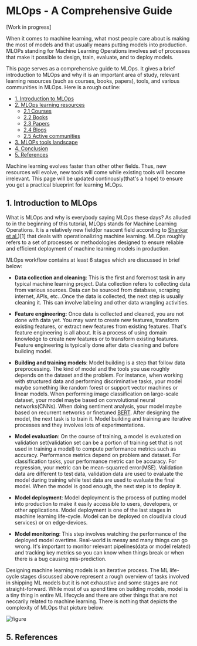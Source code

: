 # MLOps - A Comprehensive Guide

[Work in progress]

When it comes to machine learning, what most people care about is making the most of models and that usually means putting models into production. MLOPs standing for Machine Learning Operations involves set of processes that make it possible to design, train, evaluate, and to deploy models.

This page serves as a comprehensive guide to MLOps. It gives a brief introduction to MLOps and why it is an important area of study, relevant learning resources (such as courses, books, papers), tools, and various communities in MLOps. Here is a rough outline:

- [1. Introduction to MLOps](#1)
- [2. MLOps learning resources](#2)
    - [2.1 Courses](#2-1)
    - [2.2 Books](#2-2)
    - [2.3 Papers](#2-3)
    - [2.4 Blogs](#2-4)
    - [2.5 Active communities](#2-5)
- [3. MLOPs tools landscape](3)
- [4. Conclusion](#4)
- [5. References](#5)

Machine learning evolves faster than other other fields. Thus, new resources will evolve, new tools will come while existing tools will become irrelevant. This page will be updated continously(that's a hope) to ensure you get a practical blueprint for learning MLOps.

## 1. Introduction to MLOps

What is MLOps and why is everybody saying MLOps these days? As alluded to in the beginning of this tutorial, MLOps stands for Machine Learning Operations. It is a relatively new field(or nascent field according to [Shankar et al.](https://arxiv.org/abs/2209.09125))[1] that deals with operationalizing machine learning. MLOps roughly refers to a set of processes or methodologies designed to ensure reliable and efficient deployment of machine learning models in production.

MLOps workflow contains at least 6 stages which are discussed in brief below:

* **Data collection and cleaning**: This is the first and foremost task in any typical machine learning project. Data collection refers to collecting data from various sources. Data can be sourced from database, scraping internet, APIs, etc...Once the data is collected, the next step is usually cleaning it. This can involve labeling and other data wrangling activities.

* **Feature engineering:** Once data is collected and cleaned, you are not done with data yet. You may want to create new features, transform existing features, or extract new features from existing features. That's feature engineering is all about. It is a process of using domain knowledge to create new features or to transform existing features. Feature engineering is typically done after data cleaning and before building model.

* **Building and training models**: Model building is a step that follow data preprocessing. The kind of model and the tools you use roughly depends on the dataset and the problem. For instance, when working with structured data and performing discriminative tasks, your model maybe something like random forest or support vector machines or linear models. When performing image classification on large-scale dataset, your model maybe based on convolutional neural networks(CNNs). When doing sentiment analysis, your model maybe based on recurrent networks or finetuned [BERT](https://arxiv.org/abs/1810.04805). After designing the model, the next task is to train it. Model building and training are iterative processes and they involves lots of experimentations.

* **Model evaluation**: On the course of training, a model is evaluated on validation set(validation set can be a portion of training set that is not used in training a model) to compute performance metrics such as accuracy. Performance metrics depend on problem and dataset. For classification tasks, your performance metric can be accuracy. For regression, your metric can be mean-squarred error(MSE). Validation data are different to test data, validation data are used to evaluate the model during training while test data are used to evaluate the final model. When the model is good enough, the next step is to deploy it.

* **Model deployment**: Model deployment is the process of putting model into production to make it easily accessible to users, developers, or other applications. Model deployment is one of the last stages in machine learning life-cycle. Model can be deployed on cloud(via cloud services) or on edge-devices.

* **Model monitoring**: This step involves watching the performance of the deployed model overtime. Real-world is messy and many things can go wrong. It's important to monitor relevant pipelines(data or model related) and tracking key metrics so you can know when things break or when there is a bug causing mis-prediction.

Designing machine learning models is an iterative process. The ML life-cycle stages discussed above represent a rough overview of tasks involved in shipping ML models but it is not exhaustive and some stages are not straight-forward. While most of us spend time on building models, model is a tiny thing in entire ML lifecycle and there are other things that are not neccarily related to machine learning. There is nothing that depicts the complexity of MLOps that picture below.

![figure](https://github.com/Nyandwi/machine_learning_complete/raw/main/images/mlops-life)


## 5. References